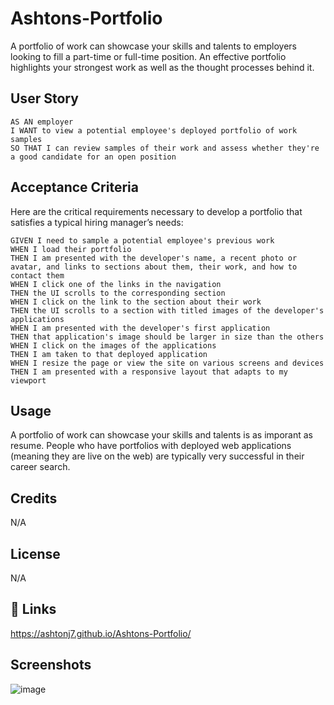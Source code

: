 # Ashtons-Portfolio

A portfolio of work can showcase your skills and talents to employers looking to fill a part-time or full-time position. An effective portfolio highlights your strongest work as well as the thought processes behind it.

## User Story

```
AS AN employer
I WANT to view a potential employee's deployed portfolio of work samples
SO THAT I can review samples of their work and assess whether they're a good candidate for an open position
```


## Acceptance Criteria

Here are the critical requirements necessary to develop a portfolio that satisfies a typical hiring manager’s needs:

```
GIVEN I need to sample a potential employee's previous work
WHEN I load their portfolio
THEN I am presented with the developer's name, a recent photo or avatar, and links to sections about them, their work, and how to contact them
WHEN I click one of the links in the navigation
THEN the UI scrolls to the corresponding section
WHEN I click on the link to the section about their work
THEN the UI scrolls to a section with titled images of the developer's applications
WHEN I am presented with the developer's first application
THEN that application's image should be larger in size than the others
WHEN I click on the images of the applications
THEN I am taken to that deployed application
WHEN I resize the page or view the site on various screens and devices
THEN I am presented with a responsive layout that adapts to my viewport
```

## Usage

A portfolio of work can showcase your skills and talents is as imporant as resume. People who have portfolios with deployed web applications (meaning they are live on the web) are typically very successful in their career search.

## Credits

N/A

## License

N/A

## 🔗 Links
https://ashtonj7.github.io/Ashtons-Portfolio/

## Screenshots

![image](https://user-images.githubusercontent.com/62944042/231884246-3856e01c-1aba-4cff-a7e9-2d80ace9caab.png)
